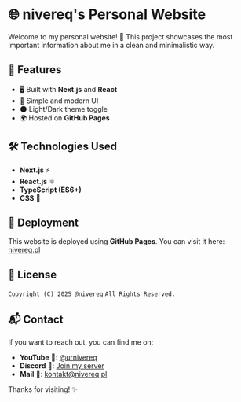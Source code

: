 # 🌐 nivereq's Personal Website

Welcome to my personal website! 🚀 This project showcases the most important information about me in a clean and minimalistic way.

## 📌 Features

- 🖥️ Built with **Next.js** and **React**
- 🎨 Simple and modern UI
- 🌑 Light/Dark theme toggle
- 🌍 Hosted on **GitHub Pages**

## 🛠️ Technologies Used

- **Next.js** ⚡
- **React.js** ⚛️
- **TypeScript (ES6+)**
- **CSS** 🎨

## 🚀 Deployment

This website is deployed using **GitHub Pages**. You can visit it here: [nivereq.pl](https://nivereq.pl)

## 📜 License

`Copyright (C) 2025 @nivereq`
`All Rights Reserved.`

## 📬 Contact

If you want to reach out, you can find me on:
- **YouTube** 🎥: [@urnivereq](https://www.youtube.com/@urnivereq)
- **Discord** 💬: [Join my server](https://discord.nivereq.pl)
- **Mail** 📧: [kontakt@nivereq.pl](mailto:kontakt@nivereq.pl)

Thanks for visiting! ✨
